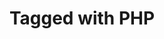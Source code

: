 ---
title: Tagged with PHP
layout: blog_by_tag
tag: php
permalink: blog/tag/php/
redirect_from:
- /tag/php/
---
